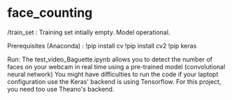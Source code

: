 # face_counting
/train_set : Training set intially empty. 
Model operational.

Prerequisites (Anaconda) :
!pip install cv
!pip install cv2
!pip keras

Run:
The test_video_Baguette.ipynb allows you to detect the number of faces on your webcam in real time using a pre-trained model (convolutional neural network)
You might have difficulties to run the code if your laptopt configuration use the Keras' backend is using Tensorflow. For this project, you need too use Theano's backend.
